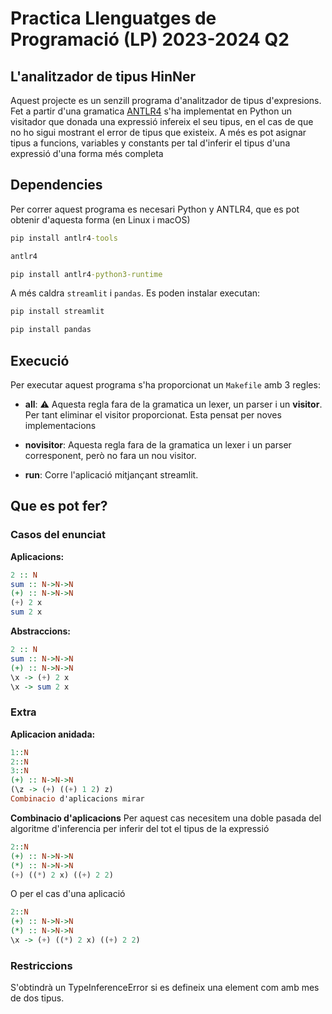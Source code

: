# Practica Llenguatges de Programació (LP) 2023-2024 Q2
## L'analitzador de tipus HinNer

Aquest projecte es un senzill programa d'analitzador de tipus d'expresions. Fet a partir d'una gramatica [ANTLR4](https://www.antlr.org/) s'ha implementat en Python un visitador que donada una expressió infereix el seu tipus, en el cas de que no ho sigui mostrant el error de tipus que existeix. A més es pot asignar tipus a funcions, variables y constants per tal d'inferir el tipus d'una expressió d'una forma més completa

## Dependencies

Per correr aquest programa es necesari Python y ANTLR4, que es pot obtenir d'aquesta forma (en Linux i macOS)

```cmd
pip install antlr4-tools

antlr4

pip install antlr4-python3-runtime
```

A més caldra `streamlit` i `pandas`. Es poden instalar executan:
```cmd
pip install streamlit

pip install pandas
```

## Execució

Per executar aquest programa s'ha proporcionat un `Makefile` amb 3 regles:
- **all**: 	:warning: Aquesta regla fara de la gramatica un lexer, un parser i un **visitor**. Per tant eliminar el visitor proporcionat. Esta pensat per noves implementacions

- **novisitor**: Aquesta regla fara de la gramatica un lexer i un parser corresponent, però no fara un nou visitor.

- **run**: Corre l'aplicació mitjançant streamlit.

## Que es pot fer?

### Casos del enunciat
**Aplicacions:**
```Haskell
2 :: N
sum :: N->N->N
(+) :: N->N->N
(+) 2 x
sum 2 x
```
**Abstraccions:**
```Haskell
2 :: N
sum :: N->N->N
(+) :: N->N->N
\x -> (+) 2 x
\x -> sum 2 x
```

### Extra
**Aplicacion anidada:**
```Haskell
1::N
2::N
3::N
(+) :: N->N->N
(\z -> (+) ((+) 1 2) z)
Combinacio d'aplicacions mirar
```
**Combinacio d'aplicacions**
Per aquest cas necesitem una doble pasada del algoritme d'inferencia per inferir del tot el tipus de la expressió
```Haskell
2::N
(+) :: N->N->N
(*) :: N->N->N
(+) ((*) 2 x) ((+) 2 2)
```

O per el cas d'una aplicació
```Haskell
2::N
(+) :: N->N->N
(*) :: N->N->N
\x -> (+) ((*) 2 x) ((+) 2 2)
```

### Restriccions

S'obtindrà un TypeInferenceError si es defineix una element com amb mes de dos tipus.


